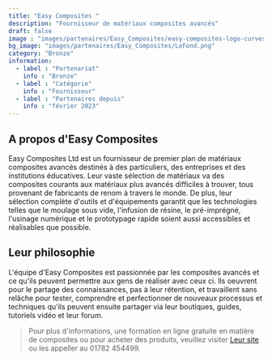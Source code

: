 ```yaml
---
title: "Easy Composites "
description: "Fournisseur de matériaux composites avancés"
draft: false
image : "images/partenaires/Easy_Composites/easy-composites-logo-curves.png"
bg_image: "images/partenaires/Easy_Composites/LeFond.png"
category: "Bronze"
information:
  - label : "Partenariat"
    info : "Bronze"
  - label : "Catégorie"
    info : "Fournisseur"
  - label : "Partenaires depuis"
    info : "février 2023"
---
```


## A propos d'Easy Composites
Easy Composites Ltd est un fournisseur de premier plan de matériaux composites avancés destinés à des particuliers, des entreprises et des institutions éducatives. Leur vaste sélection de matériaux va des composites courants aux matériaux plus avancés difficiles à trouver, tous provenant de fabricants de renom à travers le monde. De plus, leur sélection complète d'outils et d'équipements garantit que les technologies telles que le moulage sous vide, l'infusion de résine, le pré-imprégné, l'usinage numérique et le prototypage rapide soient aussi accessibles et réalisables que possible.

## Leur philosophie

L'équipe d'Easy Composites est passionnée par les composites avancés et ce qu'ils peuvent permettre aux gens de réaliser avec ceux ci. Ils oeuvrent pour le partage des connaissances, pas à leur rétention, et travaillent sans relâche pour tester, comprendre et perfectionner de nouveaux processus et techniques qu'ils peuvent ensuite partager via leur boutiques, guides, tutoriels vidéo et leur forum. 
>Pour plus d'informations, une formation en ligne gratuite en matière de composites ou pour acheter des produits, veuillez visiter [Leur site](https://www.easycomposites.eu/) ou les appeller au 01782 454499.
